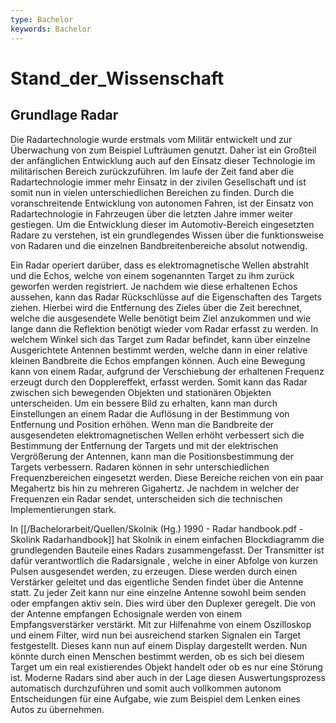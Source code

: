 ```yaml
---
type: Bachelor
keywords: Bachelor
---
```


# Stand_der_Wissenschaft

## Grundlage Radar

Die Radartechnologie wurde erstmals vom Militär entwickelt und zur Überwachung von zum Beispiel Lufträumen genutzt. Daher ist ein Großteil der anfänglichen Entwicklung auch auf den Einsatz dieser Technologie im militärischen Bereich zurückzuführen. Im laufe der Zeit fand aber die Radartechnologie immer mehr Einsatz in der zivilen Gesellschaft und ist somit nun in vielen unterschiedlichen Bereichen zu finden. 
Durch die voranschreitende Entwicklung von autonomen Fahren, ist der Einsatz von Radartechnologie in Fahrzeugen über die letzten Jahre immer weiter gestiegen. Um die Entwicklung dieser im Automotiv-Bereich eingesetzten Radare zu verstehen, ist ein grundlegendes Wissen über die funktionsweise von Radaren und die einzelnen Bandbreitenbereiche absolut notwendig. 

Ein Radar operiert darüber, dass es elektromagnetische Wellen abstrahlt und die Echos, welche von einem sogenannten Target zu ihm zurück geworfen werden registriert. 
Je nachdem wie diese erhaltenen Echos aussehen, kann das Radar Rückschlüsse auf die Eigenschaften des Targets ziehen.
Hierbei wird die Entfernung des Zieles über die Zeit berechnet, welche die ausgesendete Welle benötigt beim Ziel anzukommen und wie lange dann die Reflektion benötigt wieder vom Radar erfasst zu werden. 
In welchem Winkel sich das Target zum Radar befindet, kann über einzelne Ausgerichtete Antennen bestimmt werden, welche dann in einer relative kleinen Bandbreite die Echos empfangen können. 
Auch eine Bewegung kann von einem Radar, aufgrund der Verschiebung der erhaltenen Frequenz erzeugt durch den Dopplereffekt, erfasst werden.
Somit kann das Radar zwischen sich bewegenden Objekten und stationären Objekten unterscheiden. 
Um ein bessere Bild zu erhalten, kann man durch Einstellungen an einem Radar die Auflösung in der Bestimmung von Entfernung und Position erhöhen. 
Wenn man die Bandbreite der ausgesendeten elektromagnetischen Wellen erhöht verbessert sich die Bestimmung der Entfernung der Targets und mit der elektrischen Vergrößerung der Antennen, kann man die Positionsbestimmung der Targets verbessern.
Radaren können in sehr unterschiedlichen Frequenzbereichen eingesetzt werden. Diese Bereiche reichen von ein paar Megahertz bis hin zu mehreren Gigahertz. Je nachdem in welcher der Frequenzen ein Radar sendet, unterscheiden sich die technischen Implementierungen stark.

In [[/Bachelorarbeit/Quellen/Skolnik (Hg.) 1990 - Radar handbook.pdf - Skolink Radarhandbook]] hat Skolnik in einem einfachen Blockdiagramm die grundlegenden Bauteile eines Radars zusammengefasst. 
Der Transmitter ist dafür verantwortlich die Radarsignale , welche in einer Abfolge von kurzen Pulsen ausgesendet werden, zu erzeugen. Diese werden durch einen Verstärker geleitet und das eigentliche Senden findet über die Antenne statt. 
Zu jeder Zeit kann nur eine einzelne Antenne sowohl beim senden oder empfangen aktiv sein. Dies wird über den Duplexer geregelt.
Die von der Antenne empfangen Echosignale werden von einem Empfangsverstärker verstärkt. Mit zur Hilfenahme von einem Oszilloskop und einem Filter, wird nun bei ausreichend starken Signalen ein Target festgestellt. Dieses kann nun auf einem Display dargestellt werden. Nun könnte durch einen Menschen bestimmt werden, ob es sich bei diesem Target um ein real existierendes Objekt handelt oder ob es nur eine Störung ist. Moderne Radars sind aber auch in der Lage diesen Auswertungsprozess automatisch durchzuführen und somit auch vollkommen autonom Entscheidungen für eine Aufgabe, wie zum Beispiel dem Lenken eines Autos zu übernehmen. 